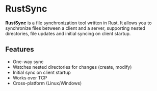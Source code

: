 # RustSync

**RustSync** is a file synchronization tool written in Rust. It allows you to synchronize files between a client and a server, supporting nested directories, file updates and initial syncing on client startup.

## Features

- One-way sync 
- Watches nested directories for changes (create, modify)
- Initial sync on client startup
- Works over TCP
- Cross-platform (Linux/Windows)

